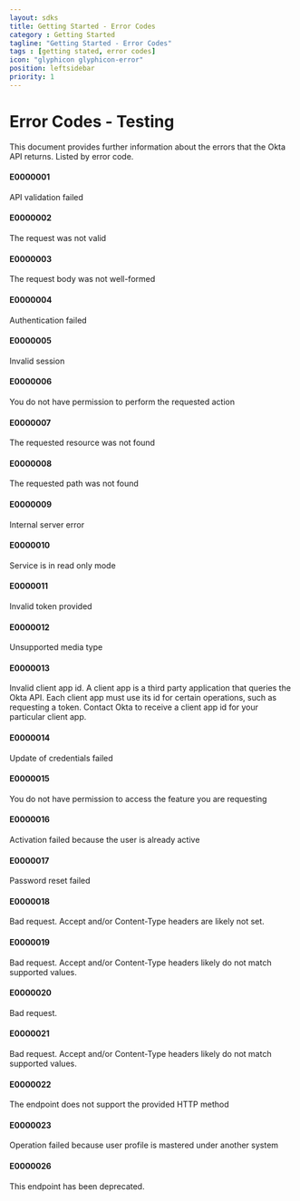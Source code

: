 ```yaml
---
layout: sdks
title: Getting Started - Error Codes
category : Getting Started
tagline: "Getting Started - Error Codes"
tags : [getting stated, error codes]
icon: "glyphicon glyphicon-error"
position: leftsidebar
priority: 1
---
```


# Error Codes - Testing

This document provides further information about the errors that the Okta API returns.  Listed by error code.

#### E0000001 

API validation failed

#### E0000002 

The request was not valid

#### E0000003 

The request body was not well-formed

#### E0000004 

Authentication failed

#### E0000005 

Invalid session

#### E0000006 

You do not have permission to perform the requested action

#### E0000007 

The requested resource was not found

#### E0000008 

The requested path was not found

#### E0000009 

Internal server error

#### E0000010 

Service is in read only mode

#### E0000011 

Invalid token provided

#### E0000012 

Unsupported media type

#### E0000013 

Invalid client app id. A client app is a third party application that queries the Okta API.  Each client app must use its id for certain operations, such as requesting a token.  Contact Okta to receive a client app id for your particular client app.

#### E0000014 

Update of credentials failed

#### E0000015

You do not have permission to access the feature you are requesting

#### E0000016 

Activation failed because the user is already active

#### E0000017 

Password reset failed

#### E0000018 

Bad request.  Accept and/or Content-Type headers are likely not set.

#### E0000019 

Bad request.  Accept and/or Content-Type headers likely do not match supported values.

#### E0000020 

Bad request.

#### E0000021 

Bad request.  Accept and/or Content-Type headers likely do not match supported values.

#### E0000022 

The endpoint does not support the provided HTTP method

#### E0000023 

Operation failed because user profile is mastered under another system

#### E0000026 

This endpoint has been deprecated.
